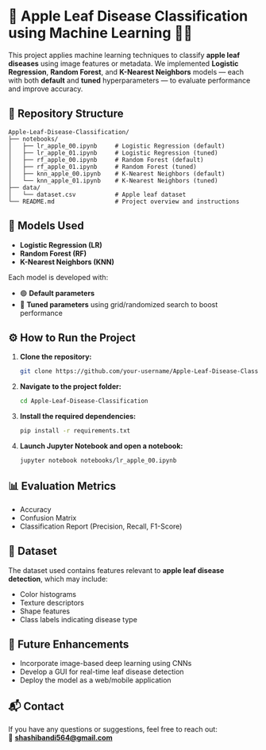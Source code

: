 
# 🍏 Apple Leaf Disease Classification using Machine Learning 🌿🧠

This project applies machine learning techniques to classify **apple leaf diseases** using image features or metadata. We implemented **Logistic Regression**, **Random Forest**, and **K-Nearest Neighbors** models — each with both **default** and **tuned** hyperparameters — to evaluate performance and improve accuracy.

## 📁 Repository Structure

```
Apple-Leaf-Disease-Classification/
├── notebooks/
│   ├── lr_apple_00.ipynb     # Logistic Regression (default)
│   ├── lr_apple_01.ipynb     # Logistic Regression (tuned)
│   ├── rf_apple_00.ipynb     # Random Forest (default)
│   ├── rf_apple_01.ipynb     # Random Forest (tuned)
│   ├── knn_apple_00.ipynb    # K-Nearest Neighbors (default)
│   └── knn_apple_01.ipynb    # K-Nearest Neighbors (tuned)
├── data/
│   └── dataset.csv           # Apple leaf dataset
└── README.md                 # Project overview and instructions
```

## 🧪 Models Used

- **Logistic Regression (LR)**
- **Random Forest (RF)**
- **K-Nearest Neighbors (KNN)**

Each model is developed with:
- 🟢 **Default parameters**
- 🔵 **Tuned parameters** using grid/randomized search to boost performance

## ⚙️ How to Run the Project

1. **Clone the repository:**
   ```bash
   git clone https://github.com/your-username/Apple-Leaf-Disease-Classification.git
   ```

2. **Navigate to the project folder:**
   ```bash
   cd Apple-Leaf-Disease-Classification
   ```

3. **Install the required dependencies:**
   ```bash
   pip install -r requirements.txt
   ```

4. **Launch Jupyter Notebook and open a notebook:**
   ```bash
   jupyter notebook notebooks/lr_apple_00.ipynb
   ```

## 📊 Evaluation Metrics

- Accuracy
- Confusion Matrix
- Classification Report (Precision, Recall, F1-Score)

## 📌 Dataset

The dataset used contains features relevant to **apple leaf disease detection**, which may include:
- Color histograms
- Texture descriptors
- Shape features
- Class labels indicating disease type

## 🚀 Future Enhancements

- Incorporate image-based deep learning using CNNs
- Develop a GUI for real-time leaf disease detection
- Deploy the model as a web/mobile application

## 📬 Contact

If you have any questions or suggestions, feel free to reach out:  
📧 **shashibandi564@gmail.com**

